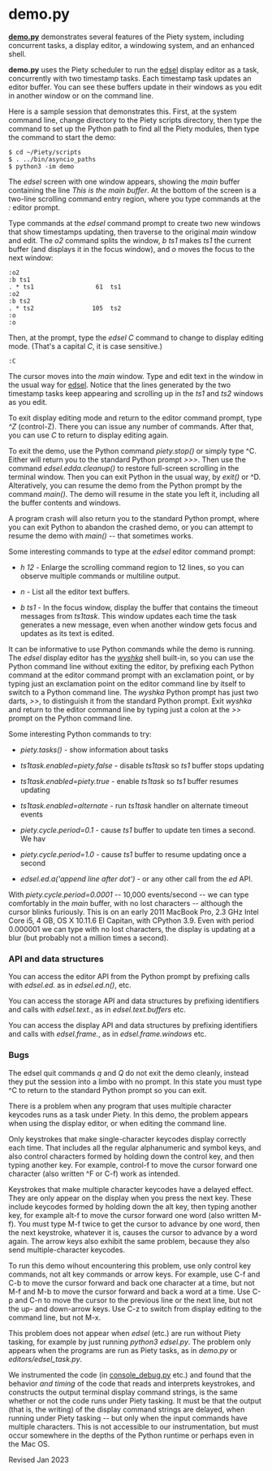 
demo.py
=======

**[demo.py](demo.py)** demonstrates several features of the Piety system,
including concurrent tasks, a display editor, a windowing system,
and an enhanced shell.

**demo.py** uses the Piety scheduler to run the
[edsel](../editors/edsel) display editor as a task,
concurrently with two timestamp tasks.  Each timestamp task updates an
editor buffer.  You can see these buffers update in their windows as
you edit in another window or on the command line.

Here is a sample session that demonstrates this.  First, at the system
command line, change directory to the Piety scripts directory, then
type the command to set up the Python path to find all the Piety modules, 
then type the command to start the demo:

    $ cd ~/Piety/scripts
    $ . ../bin/asyncio_paths
    $ python3 -im demo

The *edsel* screen with one window appears, showing the *main* buffer
containing the line *This is the main buffer*.  At the bottom of the
screen is a two-line scrolling command entry region, where you type
commands at the *:* editor prompt.

Type commands at the *edsel* command prompt to create
two new windows that show timestamps updating, then traverse to
the original *main* window and edit.  The *o2* command splits the window,
*b ts1* makes *ts1* the current buffer (and displays it in the focus window),
and *o* moves the focus to the next window:

    :o2
    :b ts1
    . * ts1                 61  ts1
    :o2
    :b ts2
    . * ts2                105  ts2
    :o
    :o

Then, at the prompt, type the *edsel* *C* command to change to
display editing mode. (That's a capital *C*, it is case sensitive.)

    :C

The cursor moves into the *main* window.  Type and edit text
in the window in the usual way for [edsel](../editors/edsel).
Notice that the lines generated by the two timestamp
tasks keep appearing and
scrolling up in the *ts1* and *ts2* windows as you edit.

To exit display editing mode and return to the editor command prompt, type
*^Z*  (control-Z).  There you can issue any number of commands.
After that, you can use *C* to return to display editing again.

To exit the demo, use the Python command *piety.stop()* or simply type
^C.  Either will return you to the standard Python prompt *>>>*.  Then
use the command *edsel.edda.cleanup()* to restore full-screen
scrolling in the terminal window.  Then you can exit Python in the
usual way, by *exit()* or ^D.  Alteratively, you can resume the demo
from the Python prompt by the command *main()*.   The demo will resume
in the state you left it, including all the buffer contents and windows.

A program crash will also return you to the standard Python prompt,
where you can exit Python to abandon the crashed demo, or you can
attempt to resume the demo with *main()* -- that sometimes works.

Some interesting commands to type at the *edsel* editor command prompt:

 - *h 12* - Enlarge the scrolling command region to 12 lines, so 
 you can observe multiple commands or multiline output.

 - *n* - List all the editor text buffers.

 - *b ts1* - In the focus window, display the buffer that contains the
 timeout messages from *ts1task*.  This window updates each time the
 task generates a new message, even when another window gets focus
 and updates as its text is edited.

It can be informative to use Python commands while the demo is running.
The *edsel* display editor has the *[wyshka](../shells/wyshka.py)*
shell built-in, so you can use the Python command line without exiting
the editor, by prefixing each Python command at the editor command
prompt with an exclamation point, or by typing just an exclamation
point on the editor command line by itself to switch to a Python
command line.  The *wyshka* Python prompt has just two darts, *>>*,
to distinguish it from the standard Python prompt.  Exit *wyshka* and
return to the editor command line by typing just a colon at the *>>* prompt on
the Python command line.

Some interesting Python commands to try:

 - *piety.tasks()* - show information about tasks

 - *ts1task.enabled=piety.false* - disable *ts1task* so *ts1* buffer stops updating

 - *ts1task.enabled=piety.true* -  enable *ts1task* so *ts1* buffer resumes updating

 - *ts1task.enabled=alternate* - run *ts1task* handler on alternate timeout events

 - *piety.cycle.period=0.1* - cause *ts1* buffer to update ten times a second.  We hav

 - *piety.cycle.period=1.0* - cause *ts1* buffer to resume updating once a second

 - *edsel.ed.a('append line after dot')* - or any other call from the *ed* API.

With *piety.cycle.period=0.0001* -- 10,000 events/second -- we can type
comfortably in the *main* buffer, with no lost characters -- although 
the cursor blinks furiously.   This is on an
early 2011 MacBook Pro, 2.3 GHz Intel Core i5, 4 GB, OS X 10.11.6 El
Capitan, with CPython 3.9.  Even with period 0.000001 we can type with
no lost characters, the display is updating at a blur (but probably not
a million times a second).

### API and data structures ###

You can access the editor API from the Python prompt
by prefixing calls with *edsel.ed.* as in *edsel.ed.n()*, etc.

You can access the storage API and data structures by prefixing identifiers
and calls with *edsel.text.*, as in *edsel.text.buffers* etc.

You can access the display API and data structures by prefixing identifiers
and calls with *edsel.frame.*, as in *edsel.frame.windows* etc.

### Bugs ###

The edsel quit commands *q* and *Q* do not exit the demo cleanly, instead
they put the session into a limbo with no prompt.  In this state you
must type ^C to return to the standard Python prompt so you can exit.

There is a problem when any program that uses multiple character
keycodes runs as a task under Piety.  In this demo, the problem appears
when using the display editor, or when editing the command line.

Only keystrokes that make single-character keycodes display correctly
each time.  That includes all the regular alphanumeric and symbol keys,
and also control characters formed by holding down the control key,
and then typing another key. For example, control-f to move the cursor
forward one character (also written ^F or C-f) work as intended.

Keystrokes that make multiple character keycodes have a delayed
effect.  They are only appear on the display when you press the next
key.  These include keycodes formed by holding down the alt key, then
typing another key, for example alt-f to move the cursor forward one
word (also written M-f).  You must type M-f twice to get the cursor to
advance by one word, then the next keystroke, whatever it is, causes
the cursor to advance by a word again.  The arrow keys also exhibit
the same problem, because they also send multiple-character keycodes.

To run this demo wihout encountering this problem, use only control
key commands, not alt key commands or arrow keys.  For example, use
C-f and C-b to move the cursor forward and back one character at a
time, but not M-f and M-b to move the cursor forward and back a word
at a time.  Use C-p and C-n to move the cursor to the previous line or
the next line, but not the up- and down-arrow keys.   Use C-z to switch
from display editing to the command line, but not M-x.

This problem does not appear when *edsel* (etc.) are run without
Piety tasking, for example by just running *python3 edsel.py*.
The problem only appears when the programs are run as Piety tasks,
as in *demo.py* or *editors/edsel_task.py*.

We instrumented the code 
(in [console_debug.py](../console/console_debug.md) etc.) and found that
the behavior *and timing* of the code that reads and interprets
keystrokes, and constructs the output terminal display command
strings, is the same whether or not the code runs under Piety tasking.
It must be that the output (that is, the writing) of the display
command strings are delayed, when running under Piety tasking -- but
only when the input commands have multiple characters.  This is not
accessible to our instrumentation, but must occur somewhere in the
depths of the Python runtime or perhaps even in the Mac OS.

Revised Jan 2023
